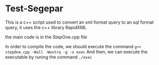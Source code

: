 # Test-Segepar

This is a c++ script used to convert an xml format query to an sql format query, it uses the c++ library RapidXML

the main code is in the StepOne.cpp file

In order to compile the code, we should execute the command `g++ stepOne.cpp -Wall -Wextra -g -o exec`
And then, we can execute the executable by runing the command `./exec`

